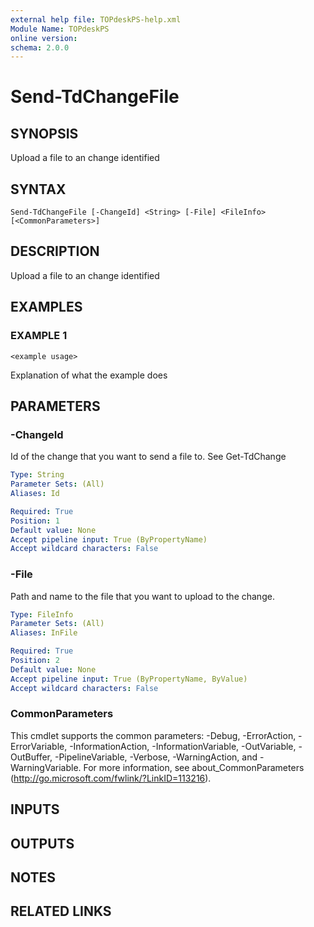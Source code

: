 ```yaml
---
external help file: TOPdeskPS-help.xml
Module Name: TOPdeskPS
online version:
schema: 2.0.0
---
```


# Send-TdChangeFile

## SYNOPSIS
Upload a file to an change identified

## SYNTAX

```
Send-TdChangeFile [-ChangeId] <String> [-File] <FileInfo> [<CommonParameters>]
```

## DESCRIPTION
Upload a file to an change identified

## EXAMPLES

### EXAMPLE 1
```
<example usage>
```

Explanation of what the example does

## PARAMETERS

### -ChangeId
Id of the change that you want to send a file to.
See Get-TdChange

```yaml
Type: String
Parameter Sets: (All)
Aliases: Id

Required: True
Position: 1
Default value: None
Accept pipeline input: True (ByPropertyName)
Accept wildcard characters: False
```

### -File
Path and name to the file that you want to upload to the change.

```yaml
Type: FileInfo
Parameter Sets: (All)
Aliases: InFile

Required: True
Position: 2
Default value: None
Accept pipeline input: True (ByPropertyName, ByValue)
Accept wildcard characters: False
```

### CommonParameters
This cmdlet supports the common parameters: -Debug, -ErrorAction, -ErrorVariable, -InformationAction, -InformationVariable, -OutVariable, -OutBuffer, -PipelineVariable, -Verbose, -WarningAction, and -WarningVariable.
For more information, see about_CommonParameters (http://go.microsoft.com/fwlink/?LinkID=113216).

## INPUTS

## OUTPUTS

## NOTES

## RELATED LINKS
